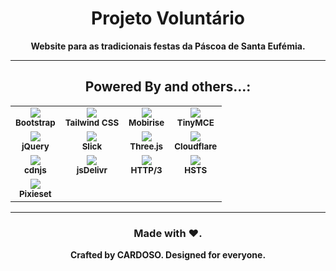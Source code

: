 <div align="center">

# Projeto Voluntário  
**Website para as tradicionais festas da Páscoa de Santa Eufémia.**

---

## Powered By and others...:

<table align="center">
  <tr>
    <td align="center" valign="middle">
      <img src="https://img.shields.io/badge/Bootstrap-563D7C?style=for-the-badge&logo=bootstrap&logoColor=white" /><br/>
      <sub><strong>Bootstrap</strong></sub>
    </td>
    <td align="center" valign="middle">
      <img src="https://img.shields.io/badge/Tailwind_CSS-06B6D4?style=for-the-badge&logo=tailwind-css&logoColor=white" /><br/>
      <sub><strong>Tailwind CSS</strong></sub>
    </td>
    <td align="center" valign="middle">
      <img src="https://img.shields.io/badge/Mobirise-F5385D?style=for-the-badge&logo=mobirise&logoColor=white" /><br/>
      <sub><strong>Mobirise</strong></sub>
    </td>
    <td align="center" valign="middle">
      <img src="https://img.shields.io/badge/TinyMCE-2862E9?style=for-the-badge&logo=tinyMCE&logoColor=white" /><br/>
      <sub><strong>TinyMCE</strong></sub>
    </td>
  </tr>
  <tr>
    <td align="center" valign="middle">
      <img src="https://img.shields.io/badge/jQuery-0769AD?style=for-the-badge&logo=jquery&logoColor=white" /><br/>
      <sub><strong>jQuery</strong></sub>
    </td>
    <td align="center" valign="middle">
      <img src="https://img.shields.io/badge/Slick_Slider-FF0084?style=for-the-badge&logo=slack&logoColor=white" /><br/>
      <sub><strong>Slick</strong></sub>
    </td>
    <td align="center" valign="middle">
      <img src="https://img.shields.io/badge/Three.js-000000?style=for-the-badge&logo=three.js&logoColor=white" /><br/>
      <sub><strong>Three.js</strong></sub>
    </td>
    <td align="center" valign="middle">
      <img src="https://img.shields.io/badge/Cloudflare-F38020?style=for-the-badge&logo=cloudflare&logoColor=white" /><br/>
      <sub><strong>Cloudflare</strong></sub>
    </td>
  </tr>
  <tr>
    <td align="center" valign="middle">
      <img src="https://img.shields.io/badge/CDNJS-000000?style=for-the-badge&logo=cdnjs&logoColor=white" /><br/>
      <sub><strong>cdnjs</strong></sub>
    </td>
    <td align="center" valign="middle">
      <img src="https://img.shields.io/badge/jsDelivr-FF4500?style=for-the-badge&logo=jsDelivr&logoColor=white" /><br/>
      <sub><strong>jsDelivr</strong></sub>
    </td>
    <td align="center" valign="middle">
      <img src="https://img.shields.io/badge/HTTP3-29ABE2?style=for-the-badge&logo=internet-explorer&logoColor=white" /><br/>
      <sub><strong>HTTP/3</strong></sub>
    </td>
    <td align="center" valign="middle">
      <img src="https://img.shields.io/badge/HSTS-Security?style=for-the-badge&logo=letsencrypt&logoColor=white" /><br/>
      <sub><strong>HSTS</strong></sub>
    </td>
  </tr>
  <tr>
    <td align="center" valign="middle">
      <img src="https://img.shields.io/badge/Pixieset-000000?style=for-the-badge&logoColor=white" /><br/>
      <sub><strong>Pixieset</strong></sub>
    </td>
  </tr>
</table>

---

### Made with ❤️.  
**Crafted by CARDOSO. Designed for everyone.**

</div>
